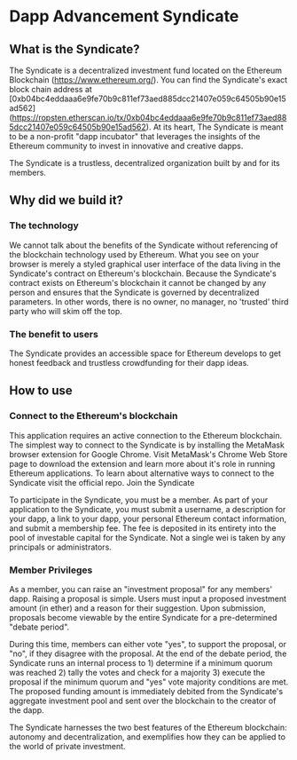# Dapp Advancement Syndicate

## What is the Syndicate?

The Syndicate is a decentralized investment fund located on the Ethereum Blockchain (https://www.ethereum.org/). You can find the Syndicate's exact block chain address at [0xb04bc4eddaaa6e9fe70b9c811ef73aed885dcc21407e059c64505b90e15ad562] (https://ropsten.etherscan.io/tx/0xb04bc4eddaaa6e9fe70b9c811ef73aed885dcc21407e059c64505b90e15ad562). At its heart, The Syndicate is meant to be a non-profit "dapp incubator" that leverages the insights of the Ethereum community to invest in innovative and creative dapps.

The Syndicate is a trustless, decentralized organization built by and for its members.

## Why did we build it?

### The technology

We cannot talk about the benefits of the Syndicate without referencing of the blockchain technology used by Ethereum. What you see on your browser is merely a styled graphical user interface of the data living in the Syndicate's contract on Ethereum's blockchain. Because the Syndicate's contract exists on Ethereum's blockchain it cannot be changed by any person and ensures that the Syndicate is governed by decentralized parameters. In other words, there is no owner, no manager, no 'trusted' third party who will skim off the top.

### The benefit to users

The Syndicate provides an accessible space for Ethereum develops to get honest feedback and trustless crowdfunding for their dapp ideas.

## How to use

### Connect to the Ethereum's blockchain

This application requires an active connection to the Ethereum blockchain. The simplest way to connect to the Syndicate is by installing the MetaMask browser extension for Google Chrome. Visit MetaMask's Chrome Web Store page to download the extension and learn more about it's role in running Ethereum applications. To learn about alternative ways to connect to the Syndicate visit the official repo.
Join the Syndicate

To participate in the Syndicate, you must be a member. As part of your application to the Syndicate, you must submit a username, a description for your dapp, a link to your dapp, your personal Ethereum contact information, and submit a membership fee. The fee is deposited in its entirety into the pool of investable capital for the Syndicate. Not a single wei is taken by any principals or administrators.

### Member Privileges

As a member, you can raise an "investment proposal" for any members' dapp. Raising a proposal is simple. Users must input a proposed investment amount (in ether) and a reason for their suggestion. Upon submission, proposals become viewable by the entire Syndicate for a pre-determined "debate period".

During this time, members can either vote "yes", to support the proposal, or "no", if they disagree with the proposal. At the end of the debate period, the Syndicate runs an internal process to 1) determine if a minimum quorum was reached 2) tally the votes and check for a majority 3) execute the proposal if the minimum quorum and "yes" vote majority conditions are met. The proposed funding amount is immediately debited from the Syndicate's aggregate investment pool and sent over the blockchain to the creator of the dapp.

The Syndicate harnesses the two best features of the Ethereum blockchain: autonomy and decentralization, and exemplifies how they can be applied to the world of private investment.
